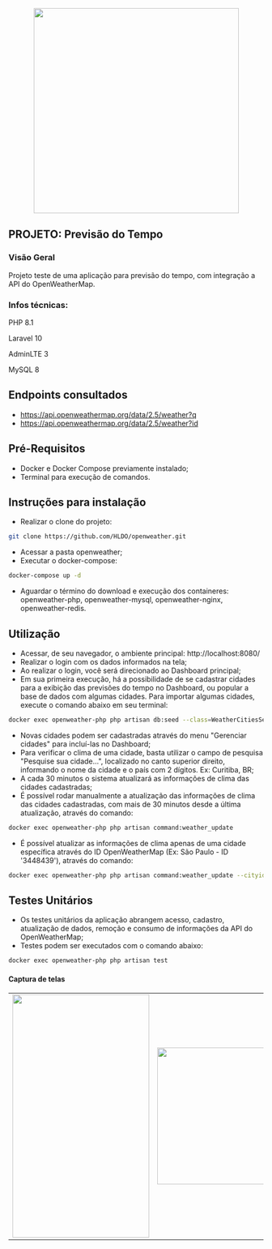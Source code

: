 <p align="center"><img src='https://www.2st.com.au/wp-content/uploads/sites/8/2023/04/Weather.jpg' width='405' border='0'></p>

## PROJETO: Previsão do Tempo

### Visão Geral

Projeto teste de uma aplicação para previsão do tempo, com integração a API do OpenWeatherMap.

### Infos técnicas:

PHP 8.1

Laravel 10

AdminLTE 3

MySQL 8

## Endpoints consultados
- https://api.openweathermap.org/data/2.5/weather?q
- https://api.openweathermap.org/data/2.5/weather?id

## Pré-Requisitos
- Docker e Docker Compose previamente instalado;
- Terminal para execução de comandos.

## Instruções para instalação
- Realizar o clone do projeto:
```bash
git clone https://github.com/HLDO/openweather.git
```
- Acessar a pasta openweather;
- Executar o docker-compose:
```bash
docker-compose up -d
```
- Aguardar o término do download e execução dos containeres: openweather-php, openweather-mysql, openweather-nginx, openweather-redis.

## Utilização
- Acessar, de seu navegador, o ambiente principal: http://localhost:8080/
- Realizar o login com os dados informados na tela;
- Ao realizar o login, você será direcionado ao Dashboard principal;
- Em sua primeira execução, há a possibilidade de se cadastrar cidades para a exibição das previsões do tempo no Dashboard, ou popular a base de dados com algumas cidades. Para importar algumas cidades, execute o comando abaixo em seu terminal:
```bash
docker exec openweather-php php artisan db:seed --class=WeatherCitiesSeeder
```
- Novas cidades podem ser cadastradas através do menu "Gerenciar cidades" para incluí-las no Dashboard;
- Para verificar o clima de uma cidade, basta utilizar o campo de pesquisa "Pesquise sua cidade...", localizado no canto superior direito, informando o nome da cidade e o país com 2 dígitos. Ex: Curitiba, BR;
- A cada 30 minutos o sistema atualizará as informações de clima das cidades cadastradas;
- É possível rodar manualmente a atualização das informações de clima das cidades cadastradas, com mais de 30 minutos desde a última atualização, através do comando:
```bash
docker exec openweather-php php artisan command:weather_update
```
- É possível atualizar as informações de clima apenas de uma cidade específica através do ID OpenWeatherMap (Ex: São Paulo - ID '3448439'), através do comando:
```bash
docker exec openweather-php php artisan command:weather_update --cityid=3448439
```

## Testes Unitários
- Os testes unitários da aplicação abrangem acesso, cadastro, atualização de dados, remoção e consumo de informações da API do OpenWeatherMap;
- Testes podem ser executados com o comando abaixo:
```bash
docker exec openweather-php php artisan test
```

#### Captura de telas
<table>
  <tr>
    <td><img src="https://i.imgur.com/IcreBdT.png" width=270 height=480></td>
    <td><img src="https://i.imgur.com/qU0OKKY.png" width=480 height=270></td>
    <td><img src="https://i.imgur.com/1ks5LKK.png" width=480 height=270></td>
    <td><img src="https://i.imgur.com/wLMZRSR.png" width=480 height=270></td>
  </tr>
 </table>

